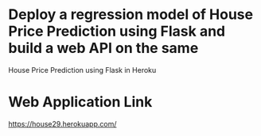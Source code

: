 # Deploy a regression model of House Price Prediction using Flask and build a web API on the same
House Price Prediction using Flask in Heroku

# Web Application Link
https://house29.herokuapp.com/
